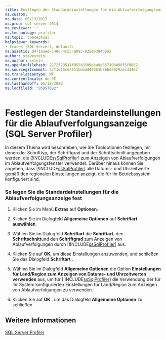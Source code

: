 ```yaml
---
title: Festlegen der Standardeinstellungen für die Ablaufverfolgungsanzeige (SQL Server Profiler) | Microsoft-Dokumentation
ms.custom: ''
ms.date: 06/13/2017
ms.prod: sql-server-2014
ms.reviewer: ''
ms.technology: profiler
ms.topic: conceptual
helpviewer_keywords:
- traces [SQL Server], defaults
ms.assetid: d471aaed-c40c-4c55-a993-835e6394b5d2
author: stevestein
ms.author: sstein
ms.openlocfilehash: 2272f23511f955b3509d4a9e357100a96f5f8852
ms.sourcegitcommit: 57f1d15c67113bbadd40861b886d6929aacd3467
ms.translationtype: MT
ms.contentlocale: de-DE
ms.lasthandoff: 06/18/2020
ms.locfileid: "85057682"
---
```

# <a name="set-trace-display-defaults-sql-server-profiler"></a>Festlegen der Standardeinstellungen für die Ablaufverfolgungsanzeige (SQL Server Profiler)
  In diesem Thema wird beschrieben, wie Sie Tooloptionen festlegen, mit denen der Schrifttyp, der Schriftgrad und der Schriftschnitt angegeben werden, die [!INCLUDE[ssSqlProfiler](../../includes/sssqlprofiler-md.md)] zum Anzeigen von Ablaufverfolgungen im Ablaufverfolgungsfenster verwendet. Darüber hinaus können Sie angeben, dass [!INCLUDE[ssSqlProfiler](../../includes/sssqlprofiler-md.md)] alle Datums- und Uhrzeitwerte gemäß den regionalen Einstellungen anzeigt, die für Ihr Betriebssystem konfiguriert sind.  
  
### <a name="to-set-trace-display-defaults"></a>So legen Sie die Standardeinstellungen für die Ablaufverfolgungsanzeige fest  
  
1.  Klicken Sie im Menü **Extras** auf **Optionen**.  
  
2.  Klicken Sie im Dialogfeld **Allgemeine Optionen** auf **Schriftart auswählen**.  
  
3.  Wählen Sie im Dialogfeld **Schriftart** die **Schriftart**, den **Schriftschnitt**und den **Schriftgrad** zum Anzeigen von Ablaufverfolgungen durch [!INCLUDE[ssSqlProfiler](../../includes/sssqlprofiler-md.md)] aus.  
  
4.  Klicken Sie auf **OK**, um diese Einstellungen anzuwenden, und schließen Sie das Dialogfeld **Schriftart** .  
  
5.  Wählen Sie im Dialogfeld **Allgemeine Optionen** die Option **Einstellungen für Land/Region zum Anzeigen von Datums- und Uhrzeitwerten verwenden** aus, um für [!INCLUDE[ssSqlProfiler](../../includes/sssqlprofiler-md.md)] die Verwendung der für Ihr System konfigurierten Einstellungen für Land/Region zum Anzeigen von Ablaufverfolgungen zu verwenden.  
  
6.  Klicken Sie auf **OK** , um das Dialogfeld **Allgemeine Optionen** zu schließen.  
  
## <a name="see-also"></a>Weitere Informationen  
 [SQL Server Profiler](sql-server-profiler.md)  
  
  
